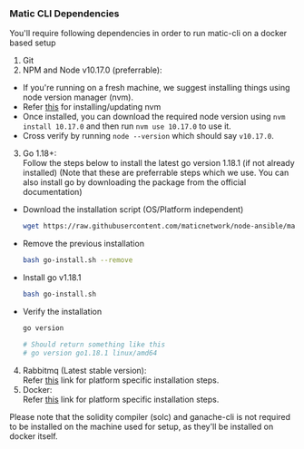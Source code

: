 ### Matic CLI Dependencies

You'll require following dependencies in order to run matic-cli on a docker based setup 

1. Git
2. NPM and Node v10.17.0 (preferrable):</br>
  - If you're running on a fresh machine, we suggest installing things using node version manager (nvm). 
  - Refer [this](https://github.com/nvm-sh/nvm#installing-and-updating) for installing/updating nvm
  - Once installed, you can download the required node version using `nvm install 10.17.0` and then run `nvm use 10.17.0` to use it. 
  - Cross verify by running `node --version` which should say `v10.17.0`.
3. Go 1.18+:</br>
  Follow the steps below to install the latest go version 1.18.1 (if not already installed) (Note that these are preferrable steps which we use. You can also install go by downloading the package from the official documentation)
  - Download the installation script (OS/Platform independent)
    ```bash
    wget https://raw.githubusercontent.com/maticnetwork/node-ansible/master/go-install.sh
    ```
  - Remove the previous installation
    ```bash
    bash go-install.sh --remove
    ```
  - Install go v1.18.1
    ```bash
    bash go-install.sh
    ```
  - Verify the installation
    ```bash
    go version

    # Should return something like this
    # go version go1.18.1 linux/amd64
    ```
4. Rabbitmq (Latest stable version):</br>
  Refer [this](https://www.rabbitmq.com/download.html) link for platform specific installation steps.
5. Docker:</br>
  Refer [this](https://docs.docker.com/get-docker/) link for platform specific installation steps. 


Please note that the solidity compiler (solc) and ganache-cli is not required to be installed on the machine used for setup, as they'll be installed on docker itself.
